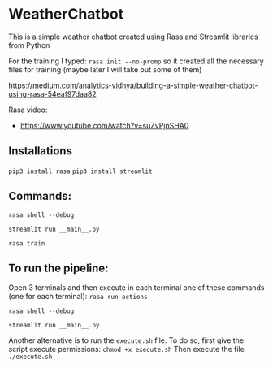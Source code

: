 # WeatherChatbot
This is a simple weather chatbot created using Rasa and Streamlit libraries from Python


For the training I typed: 
```rasa init --no-promp``` so it created all the necessary files for training (maybe later I will take out some of them)


https://medium.com/analytics-vidhya/building-a-simple-weather-chatbot-using-rasa-54eaf97daa82

Rasa video: 
- https://www.youtube.com/watch?v=suZvPjnSHA0

## Installations

```pip3 install rasa```
```pip3 install streamlit```


## Commands: 
```rasa shell --debug```

```streamlit run __main__.py```

```rasa train```

## To run the pipeline:
Open 3 terminals and then execute in each terminal one of these commands (one for each terminal):
```rasa run actions```

```rasa shell --debug```

```streamlit run __main__.py```

Another alternative is to run the `execute.sh` file. 
To do so, first give the script execute permissions: `chmod +x execute.sh`
Then execute the file `./execute.sh`